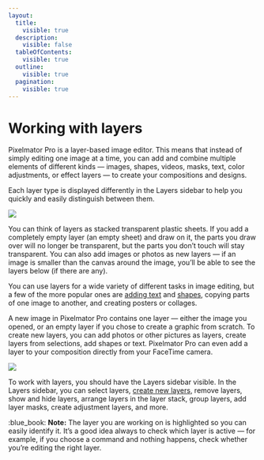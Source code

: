 ```yaml
---
layout:
  title:
    visible: true
  description:
    visible: false
  tableOfContents:
    visible: true
  outline:
    visible: true
  pagination:
    visible: true
---
```


# Working with layers

Pixelmator Pro is a layer-based image editor. This means that instead of simply editing one image at a time, you can add and combine multiple elements of different kinds — images, shapes, videos, masks, text, color adjustments, or effect layers — to create your compositions and designs.

Each layer type is displayed differently in the Layers sidebar to help you quickly and easily distinguish between them.

![](https://help.pixelmator.com/pixelmator-pro/3.5/assets/English/1653045214000.png)

You can think of layers as stacked transparent plastic sheets. If you add a completely empty layer (an empty sheet) and draw on it, the parts you draw over will no longer be transparent, but the parts you don’t touch will stay transparent. You can also add images or photos as new layers — if an image is smaller than the canvas around the image, you’ll be able to see the layers below (if there are any).

You can use layers for a wide variety of different tasks in image editing, but a few of the more popular ones are [adding text](../use-the-type-tool.md) and [shapes](../draw-shapes-and-vector-graphics/), copying parts of one image to another, and creating posters or collages.

A new image in Pixelmator Pro contains one layer — either the image you opened, or an empty layer if you chose to create a graphic from scratch. To create new layers, you can add photos or other pictures as layers, create layers from selections, add shapes or text. Pixelmator Pro can even add a layer to your composition directly from your FaceTime camera.

![](https://help.pixelmator.com/pixelmator-pro/3.5/assets/English/1652705362000.jpeg)

To work with layers, you should have the Layers sidebar visible. In the Layers sidebar, you can select layers, [create new layers](create-layers.md), remove layers, show and hide layers, arrange layers in the layer stack, group layers, add layer masks, create adjustment layers, and more.

:blue\_book: **Note:** The layer you are working on is highlighted so you can easily identify it. It’s a good idea always to check which layer is active — for example, if you choose a command and nothing happens, check whether you’re editing the right layer.
